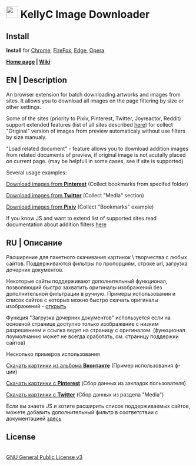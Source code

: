 <h1><img src="https://catface.ru/userfiles/media/udata_1544561629_uixtxchu.png" width="32"> KellyC Image Downloader</h1>
<p></p>
<h2>Install</h2>
<p><b>Install</b> for <a href="https://chrome.google.com/webstore/detail/kellyc-favorites/mbhkdmjolnhcppnkldbdfaomeabjiofm?hl=en">Chrome</a>, <a href="https://addons.mozilla.org/ru/firefox/addon/kellyc-favorites/">FireFox</a>, <a href="https://chrome.google.com/webstore/detail/kellyc-favorites/mbhkdmjolnhcppnkldbdfaomeabjiofm?hl=en">Edge</a>, <a href="https://chrome.google.com/webstore/detail/kellyc-favorites/mbhkdmjolnhcppnkldbdfaomeabjiofm?hl=en">Opera</a></p>
<p></p>
<b><a href="https://catface.ru/way/kellyc_favorites/">Home page</a> | <a href="//github.com/NC22/KellyCFavorites/wiki">Wiki</a></b>
<p></p>
<h2>EN | Description</h2>
<p>An browser extension for batch downloading artworks and images from sites. It allows you to download all images on the page filtering by size or other settings.</p>
<p>Some of the sites (priority to Pixiv, Pinterest, Twitter, Joyreactor, Reddit) support extended features (list of all sites described <a href="https://github.com/NC22/KellyCImageDownloader/wiki">here</a>) for collect "Original" version of images from preview automaticaly without use filters by size manualy.</p>
<p>"Load related document" - feature allows you to download addition images from related documents of preview, if original image is not acutally placed on current page. (may be helpfull in some cases, see if site is supported)</p>

<p>Several usage examples:</p>
<p></p>
<p><a href="https://www.youtube.com/watch?v=ImKbC_1Oz8c">Download images from <b>Pinterest</b></a> (Collect bookmarks from specifed folder)</p>
<p><a href="https://www.youtube.com/watch?v=x1-kqKMnMmA">Download images from <b>Twitter</b></a> (Collect "Media" section)</p>
<p><a href="https://youtu.be/1Nivs34BDbI">Download images from <b>Pixiv</b></a> (Collect "Bookmarks" example)</p>
<p></p>
<p>If you know JS and want to extend list of supported sites read documentation about addition filters <a href="https://github.com/NC22/KellyCImageDownloader/blob/master/lib/recorder/filters/README.md">here</a></p>

<p></p>
<h2>RU | Описание</h2>
<p>Расширение для пакетного скачивания картинок \ творчества с любых сайтов. Поддерживаются фильтры по пропорциям, строке url, загрузка дочерних документов.</p>
<p></p>
<p>Некоторые сайты поддерживают дополнительный функционал, позволяющий быстро захватить оригиналы изображений без дополнительной фильтрации в ручную. Примеры использования и список сайтов с которых можно быстро скачать оригиналы изображений - <a href="https://github.com/NC22/KellyCImageDownloader/wiki">открыть</a></p>
<p>Функция "Загрузка дочерних документов" используется если на основной странице доступно только изображение с низким разрешением и ссылка ведет на страницу с оригиналом. (функционал поумолчанию может не всегда сработать, см. страницу поддержки сайтов)</p>
<p></p>
<p>Несколько примеров использования</p>
<p><a href="https://www.youtube.com/watch?v=XpXhwndWYyg">Скачать картинки из альбома <b>Вконтакте</b></a> (Пример использования ф-ции)</p>
<p><a href="https://www.youtube.com/watch?v=ImKbC_1Oz8c">Скачать картинки с <b>Pinterest</b></a> (Сбор данных из закладок пользователя)</p>
<p><a href="https://www.youtube.com/watch?v=x1-kqKMnMmA">Скачать картинки с <b>Twitter</b></a> (Сбор данных из раздела "Media")</p>
<p></p>
<p>Если вы знаете JS и хотите расширить список поддерживаемых сайтов, можете добавить дополнительный фильтр в соответствии с документацией <a href="https://github.com/NC22/KellyCImageDownloader/blob/master/lib/recorder/filters/README.md">здесь</a></p>

<p></p>
<h2>License</h2>
<br>
<a href="http://www.gnu.org/licenses/gpl.html">GNU General Public License v3</a>
<br>
<br>